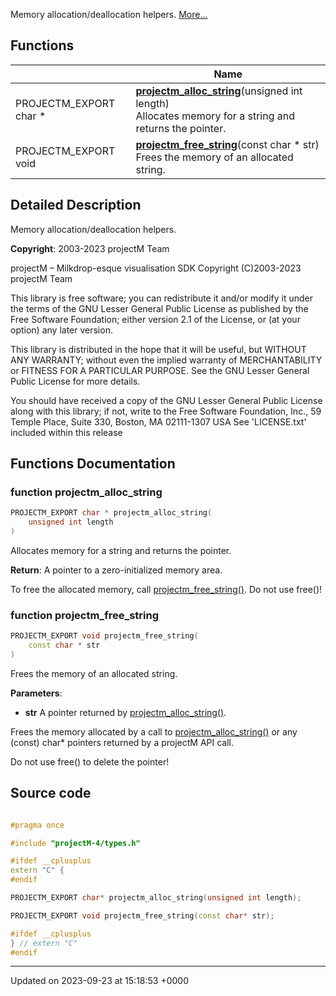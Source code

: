 Memory allocation/deallocation helpers.  [More...](#detailed-description)

## Functions

|                | Name           |
| -------------- | -------------- |
| PROJECTM_EXPORT char * | **[projectm_alloc_string](/api/Files/memory_8h.md#function-projectm-alloc-string)**(unsigned int length)<br>Allocates memory for a string and returns the pointer.  |
| PROJECTM_EXPORT void | **[projectm_free_string](/api/Files/memory_8h.md#function-projectm-free-string)**(const char * str)<br>Frees the memory of an allocated string.  |

## Detailed Description

Memory allocation/deallocation helpers. 

**Copyright**: 2003-2023 projectM Team 


projectM &ndash; Milkdrop-esque visualisation SDK Copyright (C)2003-2023 projectM Team

This library is free software; you can redistribute it and/or modify it under the terms of the GNU Lesser General Public License as published by the Free Software Foundation; either version 2.1 of the License, or (at your option) any later version.

This library is distributed in the hope that it will be useful, but WITHOUT ANY WARRANTY; without even the implied warranty of MERCHANTABILITY or FITNESS FOR A PARTICULAR PURPOSE. See the GNU Lesser General Public License for more details.

You should have received a copy of the GNU Lesser General Public License along with this library; if not, write to the Free Software Foundation, Inc., 59 Temple Place, Suite 330, Boston, MA 02111-1307 USA See 'LICENSE.txt' included within this release 


## Functions Documentation

### function projectm_alloc_string

```cpp
PROJECTM_EXPORT char * projectm_alloc_string(
    unsigned int length
)
```

Allocates memory for a string and returns the pointer. 

**Return**: A pointer to a zero-initialized memory area. 

To free the allocated memory, call [projectm_free_string()](/api/Files/memory_8h.md#function-projectm-free-string). Do not use free()!


### function projectm_free_string

```cpp
PROJECTM_EXPORT void projectm_free_string(
    const char * str
)
```

Frees the memory of an allocated string. 

**Parameters**: 

  * **str** A pointer returned by [projectm_alloc_string()](/api/Files/memory_8h.md#function-projectm-alloc-string). 


Frees the memory allocated by a call to [projectm_alloc_string()](/api/Files/memory_8h.md#function-projectm-alloc-string) or any (const) char* pointers returned by a projectM API call.

Do not use free() to delete the pointer!




## Source code

```cpp

#pragma once

#include "projectM-4/types.h"

#ifdef __cplusplus
extern "C" {
#endif

PROJECTM_EXPORT char* projectm_alloc_string(unsigned int length);

PROJECTM_EXPORT void projectm_free_string(const char* str);

#ifdef __cplusplus
} // extern "C"
#endif
```


-------------------------------

Updated on 2023-09-23 at 15:18:53 +0000
